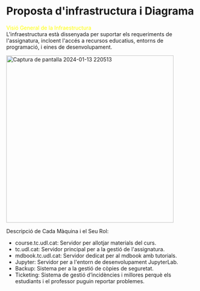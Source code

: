  # Proposta d'infrastructura i Diagrama

<span style="color: yellow;">Visió General de la Infraestructura</span>  
L'infraestructura està dissenyada per suportar els requeriments de l'assignatura, incloent l'accés a recursos educatius, entorns de programació, i eines de desenvolupament.

<img width="444" alt="Captura de pantalla 2024-01-13 220513" src="https://github.com/paulasilland/mdbook/assets/101247767/9894965a-3b52-45e2-887b-44788d4c019e">


Descripció de Cada Màquina i el Seu Rol:  
- course.tc.udl.cat: Servidor per allotjar materials del curs.
- tc.udl.cat: Servidor principal per a la gestió de l'assignatura.
- mdbook.tc.udl.cat: Servidor dedicat per al mdbook amb tutorials.
- Jupyter: Servidor per a l'entorn de desenvolupament JupyterLab.  
- Backup: Sistema per a la gestió de còpies de seguretat.
- Ticketing: Sistema de gestió d’incidències i millores perquè els estudiants i el professor
puguin reportar problemes.
